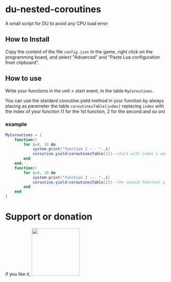 # du-nested-coroutines
 A small script for DU to avoid any CPU load error

## How to Install

Copy the content of the file `config.json`
In the game, right click on the programming board, and select "Advanced" and "Paste Lua configuration from clipboard".

## How to use

Write your functions in the unit > start event, in the table `MyCoroutines`.

You can use the stardard coroutine.yield method in your function by always placing as parameter the table `coroutinesTable[index]` replacing `index` with the index of your function (1 for the 1st function, 2 for the second and so on)

### example

```lua
MyCoroutines = {
    function()
        for i=0, 10 do
            system.print("function 1 --- "..i)
            coroutine.yield(coroutinesTable[1])--start with index 1 and so on
        end
    end,
    function()
        for i=0, 10 do
            system.print("function 2 --- "..i)
            coroutine.yield(coroutinesTable[2])--the second fonction yiel is with index 2
        end
    end
}
```

# Support or donation

if you like it, [<img src="https://github.com/Jericho1060/DU-Industry-HUD/blob/main/ressources/images/ko-fi.png?raw=true" width="150">](https://ko-fi.com/jericho1060)
